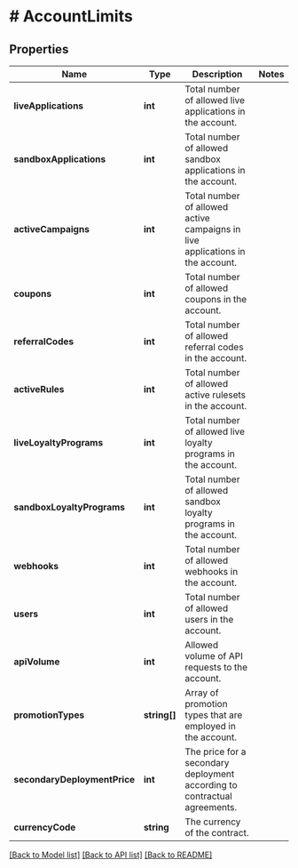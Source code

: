 # # AccountLimits

## Properties

Name | Type | Description | Notes
------------ | ------------- | ------------- | -------------
**liveApplications** | **int** | Total number of allowed live applications in the account. | 
**sandboxApplications** | **int** | Total number of allowed sandbox applications in the account. | 
**activeCampaigns** | **int** | Total number of allowed active campaigns in live applications in the account. | 
**coupons** | **int** | Total number of allowed coupons in the account. | 
**referralCodes** | **int** | Total number of allowed referral codes in the account. | 
**activeRules** | **int** | Total number of allowed active rulesets in the account. | 
**liveLoyaltyPrograms** | **int** | Total number of allowed live loyalty programs in the account. | 
**sandboxLoyaltyPrograms** | **int** | Total number of allowed sandbox loyalty programs in the account. | 
**webhooks** | **int** | Total number of allowed webhooks in the account. | 
**users** | **int** | Total number of allowed users in the account. | 
**apiVolume** | **int** | Allowed volume of API requests to the account. | 
**promotionTypes** | **string[]** | Array of promotion types that are employed in the account. | 
**secondaryDeploymentPrice** | **int** | The price for a secondary deployment according to contractual agreements. | 
**currencyCode** | **string** | The currency of the contract. | 

[[Back to Model list]](../../README.md#documentation-for-models) [[Back to API list]](../../README.md#documentation-for-api-endpoints) [[Back to README]](../../README.md)


